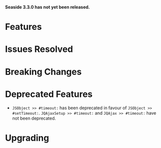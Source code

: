 **Seaside 3.3.0 has not yet been released.**

# Features #

# Issues Resolved #

# Breaking Changes #

# Deprecated Features #
 * `JSObject >> #timeout:` has been deprecated in favour of `JSObject >> #setTimeout:`. `JQAjaxSetup >> #timeout:` and `JQAjax >> #timeout:` have not been deprecated.

# Upgrading #